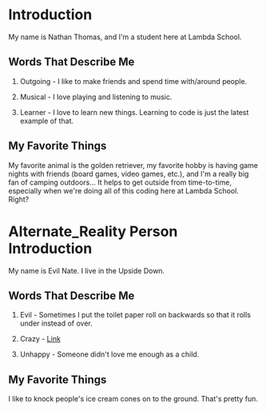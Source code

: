 # Introduction

My name is Nathan Thomas, and I'm a student here at Lambda School.

## Words That Describe Me

1. Outgoing - I like to make friends and spend time with/around people.

2. Musical - I love playing and listening to music.

3. Learner - I love to learn new things. Learning to code is just the latest example of that.

## My Favorite Things

My favorite animal is the golden retriever, my favorite hobby is having game nights with friends (board games, video games, etc.), and I'm a really big fan of camping outdoors... It helps to get outside from time-to-time, especially when we're doing all of this coding here at Lambda School. Right?


# Alternate_Reality Person Introduction

My name is Evil Nate. I live in the Upside Down.

## Words That Describe Me

1. Evil - Sometimes I put the toilet paper roll on backwards so that it rolls under instead of over.

2. Crazy - [Link](https://www.youtube.com/watch?v=EF8GhC-T_Mo)

3. Unhappy - Someone didn't love me enough as a child.

## My Favorite Things

I like to knock people's ice cream cones on to the ground. That's pretty fun.
